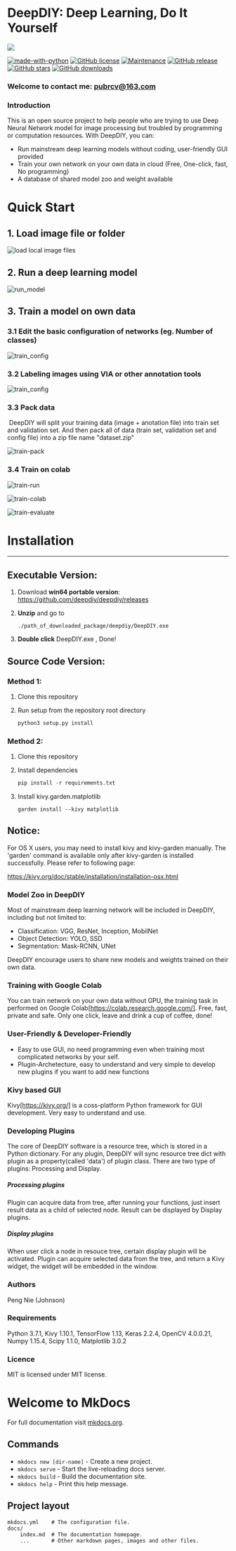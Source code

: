 # DeepDIY: Deep Learning, Do It Yourself


<img src="https://i.imgur.com/y9XKKNz.png"/>



[![made-with-python](https://img.shields.io/badge/Made%20with-Python-1f425f.svg)](https://www.python.org/)  [![GitHub license](https://img.shields.io/github/license/deepdiy/deepdiy.svg)](https://github.com/deepdiy/deepdiy/blob/master/LICENSE)  [![Maintenance](https://img.shields.io/badge/Maintained%3F-yes-green.svg)](https://github.com/deepdiy/deepdiy/graphs/commit-activity)  [![GitHub release](https://img.shields.io/github/release/deepdiy/deepdiy.svg)](https://github.com/deepdiy/deepdiy/releases)  [![GitHub stars](https://img.shields.io/github/stars/deepdiy/deepdiy.svg?style=social)](https://GitHub.com/deepdiy/deepdiy/stargazers/)  [![GitHub downloads](https://img.shields.io/github/downloads/deepdiy/deepdiy/total.svg)](https://github.com/deepdiy/deepdiy/releases)

### Welcome to contact me: pubrcv@163.com

### Introduction

This is an open source project to help people who are trying to use Deep Neural Network model for image processing but  troubled by programming or computation resources. With DeepDIY, you can:

- Run mainstream deep learning models without coding, user-friendly GUI provided
- Train your own network on your own data in cloud (Free, One-click, fast, No programming)
- A database of shared model zoo and weight available

# Quick Start

## 1. Load image file or folder

![load local image files](https://i.imgur.com/yb6n4E6.gif)

## 2. Run a deep learning model

![run_model](https://i.imgur.com/TIM8psK.gif)

## 3. Train a model on own data

### 3.1 Edit the basic configuration of networks (eg. Number of classes)

   ![train_config](https://i.imgur.com/WUMJJFF.gif)

### 3.2 Labeling images using VIA or other annotation tools

   ![train_config](https://i.imgur.com/fi64CJL.gif)

### 3.3 Pack data

   ​	DeepDIY will split your training data (image + anotation file) into train set and validation set. And then pack all of data (train set, validation set and config file) into a zip file name "dataset.zip"

   ![train-pack](https://i.imgur.com/8CuEIq7.gif)

### 3.4 Train on colab


   ![train-run](https://i.imgur.com/Lx8W1RP.gif)

   ![train-colab](https://i.imgur.com/C7x2ucW.gif)

   ![train-evaluate](https://imgur.com/mgEMw1g.gif)


   # Installation

------

   ## Executable Version:

   1. Download **win64 portable version**: https://github.com/deepdiy/deepdiy/releases

   2. **Unzip** and go to

      ```
      ./path_of_downloaded_package/deepdiy/DeepDIY.exe
      ```

   3. **Double click** DeepDIY.exe , Done!

   ## Source Code Version:

   ### Method 1:

   1. Clone this repository

   2. Run setup from the repository root directory

      ```python
      python3 setup.py install
      ```

   ### Method 2:

   1. Clone this repository

   2. Install dependencies

      ```python
      pip install -r requirements.txt
      ```

   3. Install kivy.garden.matplotlib

      ```
      garden install --kivy matplotlib
      ```



   ## Notice:

   For OS X users, you may need to install kivy and kivy-garden manually. The 'garden' command is available only after kivy-garden is installed successfully. Please refer to following page:

   https://kivy.org/doc/stable/installation/installation-osx.html

### Model Zoo in DeepDIY

Most of mainstream deep learning network will be included in DeepDIY, including but not limited to:

- Classification: VGG, ResNet, Inception, MobilNet
- Object Detection: YOLO, SSD
- Segmentation: Mask-RCNN, UNet

DeepDIY encourage users to share new models and weights trained on their own data.

### Training with Google Colab

You can train network on your own data without GPU, the training task in performed on Google Colab[https://colab.research.google.com/]. Free, fast, private and safe. Only one click, leave and drink a cup of coffee, done!

### User-Friendly & Developer-Friendly

- Easy to use GUI, no need programming even when training most complicated networks by your self.
- Plugin-Archetecture, easy to understand and very simple to develop new plugins if you want to add new functions

### Kivy based GUI

Kivy[https://kivy.org/] is a coss-platform Python framework for GUI development. Very easy to understand and use.

### Developing Plugins

The core of DeepDIY software is a resource tree, which is stored in a Python dictionary. For any plugin, DeepDIY will sync resource tree dict with plugin as a property(called 'data') of plugin class. There are two type of plugins: Processing and Display.

##### Processing plugins

Plugin can acquire data from tree, after running your functions, just insert result data as a child of selected node. Result can be displayed by Display plugins.

##### Display plugins

When user click a node in resouce tree, certain display plugin will be activated. Plugin can acquire selected data from the tree, and return a Kivy widget, the widget will be embedded in the window.

### Authors
Peng Nie (Johnson)

### Requirements

Python 3.7.1, Kivy 1.10.1, TensorFlow 1.13, Keras 2.2.4, OpenCV 4.0.0.21, Numpy 1.15.4, Scipy 1.1.0, Matplotlib 3.0.2

### Licence

MIT is licensed under MIT license.
# Welcome to MkDocs

For full documentation visit [mkdocs.org](https://mkdocs.org).

## Commands

* `mkdocs new [dir-name]` - Create a new project.
* `mkdocs serve` - Start the live-reloading docs server.
* `mkdocs build` - Build the documentation site.
* `mkdocs help` - Print this help message.

## Project layout

    mkdocs.yml    # The configuration file.
    docs/
        index.md  # The documentation homepage.
        ...       # Other markdown pages, images and other files.
